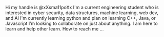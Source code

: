Hi my handle is @xXsma11poXx
I'm a current engineering student who is interested in cyber security, data structures, machine learning, web dev, and AI
I'm currently learning python and plan on learning C++, Java, or Javascript
I’m looking to collaborate on just about anything.  I am here to learn and help other learn.
How to reach me ...<still figuring that out>

<!---
xXsma11poXx/xXsma11poXx is a ✨ special ✨ repository because its `README.md` (this file) appears on your GitHub profile.
You can click the Preview link to take a look at your changes.
--->
